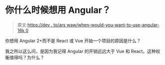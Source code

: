 # 你什么时候想用 Angular？

> 原文:[https://dev . to/ars waw/when-would-you-want-to-use-angular-16k 0](https://dev.to/arswaw/when-would-you-want-to-use-angular-16k0)

你想用 Angular 2+而不是 React 或 Vue 开始一个项目的原因是什么？

我之所以这么问，是因为我记得 Angular 的开销远远大于 Vue 和 React。这种权衡值得吗？为什么？